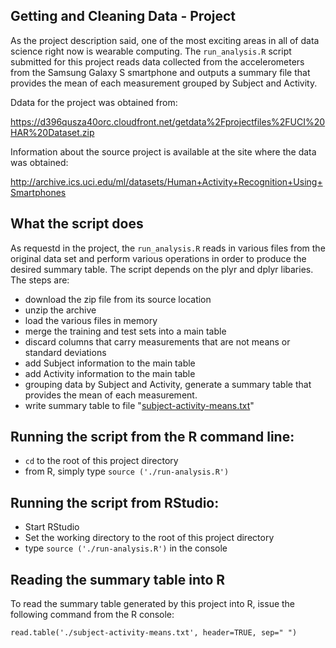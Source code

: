 ## Getting and Cleaning Data - Project

As the project description said, one of the most exciting areas in all of data science right now is wearable computing.  The `run_analysis.R` script submitted for this project reads data collected from the accelerometers from the Samsung Galaxy S smartphone and outputs a summary file that provides the mean of each measurement grouped by Subject and Activity.

Ddata for the project was obtained from:

https://d396qusza40orc.cloudfront.net/getdata%2Fprojectfiles%2FUCI%20HAR%20Dataset.zip

Information about the source project is available at the site where the data was obtained:

http://archive.ics.uci.edu/ml/datasets/Human+Activity+Recognition+Using+Smartphones

## What the script does

As requestd in the project, the `run_analysis.R` reads in various files from the original data set and perform various operations in order to produce the desired summary table.  The script depends on the plyr and dplyr libaries. The steps are:

 * download the zip file from its source location
 * unzip the archive
 * load the various files in memory
 * merge the training and test sets into a main table
 * discard columns that carry measurements that are not means or standard deviations
 * add Subject information to the main table
 * add Activity information to the main table
 * grouping data by Subject and Activity, generate a summary table that provides the mean of each measurement.
 * write summary table to file "[subject-activity-means.txt](https://raw.githubusercontent.com/grof/GCD_Project/master/subject-activity-means.txt)"

## Running the script from the R command line:
 * `cd` to the root of this project directory
 * from R, simply type `source ('./run-analysis.R')`

## Running the script from RStudio:
 * Start RStudio
 * Set the working directory to the root of this project directory
 * type `source ('./run-analysis.R')` in the console

## Reading the summary table into R
To read the summary table generated by this project into R, issue the following command from the R console:

```
read.table('./subject-activity-means.txt', header=TRUE, sep=" ")
```
